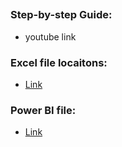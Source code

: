 ##

### Step-by-step Guide:

- youtube link

### Excel file locaitons:

- [Link](/012/file_location.xlsx)

### Power BI file:

- [Link](/012/012.pbix)
